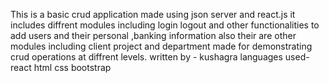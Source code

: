 This is a basic crud application made using json server and react.js it includes diffrent modules including login logout and other functionalities to add users and their personal ,banking information also their are other modules including client project and department made for demonstrating crud operations at diffrent levels.
written by - kushagra
languages used-react html css bootstrap